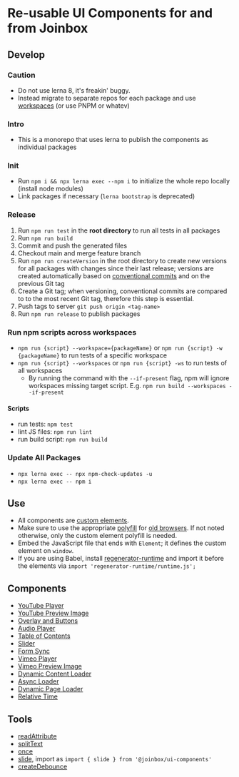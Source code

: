# Re-usable UI Components for and from Joinbox

## Develop

### Caution
- Do not use lerna 8, it's freakin' buggy.
- Instead migrate to separate repos for each package and use
[workspaces](https://docs.npmjs.com/cli/v7/using-npm/workspaces) (or use PNPM or whatev)

### Intro
- This is a monorepo that uses lerna to publish the components as individual packages

### Init
- Run `npm i && npx lerna exec --npm i` to initialize the whole repo locally (install node modules)
- Link packages if necessary (`lerna bootstrap` is deprecated)

### Release
1. Run `npm run test` in the **root directory** to run all tests in all packages
1. Run `npm run build`
1. Commit and push the generated files
1. Checkout main and merge feature branch
1. Run `npm run createVersion` in the root directory to create new versions for all packages with
changes since their last release; versions are created automatically based on 
[conventional commits](https://www.conventionalcommits.org/en/v1.0.0/) and on the previous Git tag
1. Create a Git tag; when versioning, conventional commits are compared to to the
most recent Git tag, therefore this step is essential.
1. Push tags to server `git push origin <tag-name>`
1. Run `npm run release` to publish packages

### Run npm scripts across workspaces
* `npm run {script} --workspace={packageName}` or `npm run {script} -w {packageName}` to run tests of a specific workspace
* `npm run {script} --workspaces` or `npm run {script} -ws` to run tests of all workspaces
  * By running the command with the `--if-present` flag, npm will ignore workspaces missing target script.
    E.g. `npm run build --workspaces --if-present`

#### Scripts
* run tests: `npm test`
* lint JS files: `npm run lint`
* run build script: `npm run build`

### Update All Packages
- `npx lerna exec -- npx npm-check-updates -u`
- `npx lerna exec -- npm i`

## Use
- All components are [custom elements](https://developer.mozilla.org/en-US/docs/Web/Web_Components/Using_custom_elements). 
- Make sure to use the appropriate [polyfill](https://github.com/webcomponents/polyfills/tree/master/packages/custom-elements)
for [old browsers](https://caniuse.com/custom-elementsv1). If not noted otherwise, only the custom
element polyfill is needed.
- Embed the JavaScript file that ends with `Element`; it defines the custom element on `window`.
- If you are using Babel, install [regenerator-runtime](https://www.npmjs.com/package/regenerator-runtime)
and import it before the elements via `import 'regenerator-runtime/runtime.js';`

## Components
- [YouTube Player](./packages/YouTubePlayer/README.md)
- [YouTube Preview Image](./packages/YouTubePreviewImage/README.md)
- [Overlay and Buttons](./packages/Overlay/README.md)
- [Audio Player](./packages/Media/README.md)
- [Table of Contents](./packages/TableOfContents/README.md)
- [Slider](./packages/Slider/README.md)
- [Form Sync](./packages/FormSync/README.md)
- [Vimeo Player](./packages/VimeoPlayer/README.md)
- [Vimeo Preview Image](./packages/VimeoPreviewImage/README.md)
- [Dynamic Content Loader](./packages/DynamicContentLoader/README.md)
- [Async Loader](./packages/AsyncLoader/README.md)
- [Dynamic Page Loader](./packages/DynamicPageLoader/README.md)
- [Relative Time](./packages/RelativeTime/README.md)


## Tools
- [readAttribute](./packages/tools/README.md)
- [splitText](./packages/splitText/README.md)
- [once](./packages/tools/README.md)
- [slide](./packages/slide/README.md), import as `import { slide } from '@joinbox/ui-components'`
- [createDebounce](./packages/tools/README.md)

